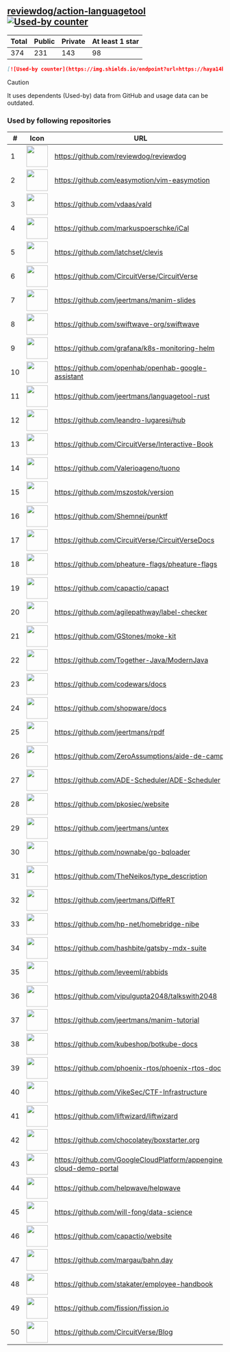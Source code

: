 





## [reviewdog/action-languagetool](https://github.com/reviewdog/action-languagetool) [![Used-by counter](https://img.shields.io/endpoint?url=https://haya14busa.github.io/github-used-by/data/reviewdog/action-languagetool/shieldsio.json)](https://github.com/haya14busa/github-used-by/tree/main/repo/reviewdog/action-languagetool)

| Total | Public | Private | At least 1 star
| ----- | ------ | ------- | ---------------
| 374 | 231 | 143 | 98 |

```md
[![Used-by counter](https://img.shields.io/endpoint?url=https://haya14busa.github.io/github-used-by/data/reviewdog/action-languagetool/shieldsio.json)](https://github.com/haya14busa/github-used-by/tree/main/repo/reviewdog/action-languagetool)
```

> [!CAUTION]
> It uses dependents (Used-by) data from GitHub and usage data can be outdated.

### Used by following repositories

| # | Icon | URL | Stars |
| -- | -- | -- | -- | 
|1|<img src="https://github.com/reviewdog.png" width=50 height=50>|https://github.com/reviewdog/reviewdog|7966|
|2|<img src="https://github.com/easymotion.png" width=50 height=50>|https://github.com/easymotion/vim-easymotion|7511|
|3|<img src="https://github.com/vdaas.png" width=50 height=50>|https://github.com/vdaas/vald|1535|
|4|<img src="https://github.com/markuspoerschke.png" width=50 height=50>|https://github.com/markuspoerschke/iCal|1130|
|5|<img src="https://github.com/latchset.png" width=50 height=50>|https://github.com/latchset/clevis|934|
|6|<img src="https://github.com/CircuitVerse.png" width=50 height=50>|https://github.com/CircuitVerse/CircuitVerse|878|
|7|<img src="https://github.com/jeertmans.png" width=50 height=50>|https://github.com/jeertmans/manim-slides|483|
|8|<img src="https://github.com/swiftwave-org.png" width=50 height=50>|https://github.com/swiftwave-org/swiftwave|464|
|9|<img src="https://github.com/grafana.png" width=50 height=50>|https://github.com/grafana/k8s-monitoring-helm|223|
|10|<img src="https://github.com/openhab.png" width=50 height=50>|https://github.com/openhab/openhab-google-assistant|173|
|11|<img src="https://github.com/jeertmans.png" width=50 height=50>|https://github.com/jeertmans/languagetool-rust|157|
|12|<img src="https://github.com/leandro-lugaresi.png" width=50 height=50>|https://github.com/leandro-lugaresi/hub|147|
|13|<img src="https://github.com/CircuitVerse.png" width=50 height=50>|https://github.com/CircuitVerse/Interactive-Book|137|
|14|<img src="https://github.com/Valerioageno.png" width=50 height=50>|https://github.com/Valerioageno/tuono|112|
|15|<img src="https://github.com/mszostok.png" width=50 height=50>|https://github.com/mszostok/version|101|
|16|<img src="https://github.com/Shemnei.png" width=50 height=50>|https://github.com/Shemnei/punktf|88|
|17|<img src="https://github.com/CircuitVerse.png" width=50 height=50>|https://github.com/CircuitVerse/CircuitVerseDocs|87|
|18|<img src="https://github.com/pheature-flags.png" width=50 height=50>|https://github.com/pheature-flags/pheature-flags|81|
|19|<img src="https://github.com/capactio.png" width=50 height=50>|https://github.com/capactio/capact|79|
|20|<img src="https://github.com/agilepathway.png" width=50 height=50>|https://github.com/agilepathway/label-checker|75|
|21|<img src="https://github.com/GStones.png" width=50 height=50>|https://github.com/GStones/moke-kit|70|
|22|<img src="https://github.com/Together-Java.png" width=50 height=50>|https://github.com/Together-Java/ModernJava|63|
|23|<img src="https://github.com/codewars.png" width=50 height=50>|https://github.com/codewars/docs|57|
|24|<img src="https://github.com/shopware.png" width=50 height=50>|https://github.com/shopware/docs|51|
|25|<img src="https://github.com/jeertmans.png" width=50 height=50>|https://github.com/jeertmans/rpdf|34|
|26|<img src="https://github.com/ZeroAssumptions.png" width=50 height=50>|https://github.com/ZeroAssumptions/aide-de-camp|29|
|27|<img src="https://github.com/ADE-Scheduler.png" width=50 height=50>|https://github.com/ADE-Scheduler/ADE-Scheduler|28|
|28|<img src="https://github.com/pkosiec.png" width=50 height=50>|https://github.com/pkosiec/website|28|
|29|<img src="https://github.com/jeertmans.png" width=50 height=50>|https://github.com/jeertmans/untex|27|
|30|<img src="https://github.com/nownabe.png" width=50 height=50>|https://github.com/nownabe/go-bqloader|21|
|31|<img src="https://github.com/TheNeikos.png" width=50 height=50>|https://github.com/TheNeikos/type_description|19|
|32|<img src="https://github.com/jeertmans.png" width=50 height=50>|https://github.com/jeertmans/DiffeRT|16|
|33|<img src="https://github.com/hp-net.png" width=50 height=50>|https://github.com/hp-net/homebridge-nibe|16|
|34|<img src="https://github.com/hashbite.png" width=50 height=50>|https://github.com/hashbite/gatsby-mdx-suite|14|
|35|<img src="https://github.com/leveeml.png" width=50 height=50>|https://github.com/leveeml/rabbids|14|
|36|<img src="https://github.com/vipulgupta2048.png" width=50 height=50>|https://github.com/vipulgupta2048/talkswith2048|12|
|37|<img src="https://github.com/jeertmans.png" width=50 height=50>|https://github.com/jeertmans/manim-tutorial|9|
|38|<img src="https://github.com/kubeshop.png" width=50 height=50>|https://github.com/kubeshop/botkube-docs|8|
|39|<img src="https://github.com/phoenix-rtos.png" width=50 height=50>|https://github.com/phoenix-rtos/phoenix-rtos-doc|8|
|40|<img src="https://github.com/VikeSec.png" width=50 height=50>|https://github.com/VikeSec/CTF-Infrastructure|8|
|41|<img src="https://github.com/liftwizard.png" width=50 height=50>|https://github.com/liftwizard/liftwizard|7|
|42|<img src="https://github.com/chocolatey.png" width=50 height=50>|https://github.com/chocolatey/boxstarter.org|7|
|43|<img src="https://github.com/GoogleCloudPlatform.png" width=50 height=50>|https://github.com/GoogleCloudPlatform/appengine-cloud-demo-portal|7|
|44|<img src="https://github.com/helpwave.png" width=50 height=50>|https://github.com/helpwave/helpwave|6|
|45|<img src="https://github.com/will-fong.png" width=50 height=50>|https://github.com/will-fong/data-science|6|
|46|<img src="https://github.com/capactio.png" width=50 height=50>|https://github.com/capactio/website|6|
|47|<img src="https://github.com/margau.png" width=50 height=50>|https://github.com/margau/bahn.day|5|
|48|<img src="https://github.com/stakater.png" width=50 height=50>|https://github.com/stakater/employee-handbook|5|
|49|<img src="https://github.com/fission.png" width=50 height=50>|https://github.com/fission/fission.io|5|
|50|<img src="https://github.com/CircuitVerse.png" width=50 height=50>|https://github.com/CircuitVerse/Blog|5|
